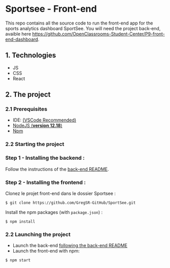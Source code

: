 # Sportsee - Front-end

This repo contains all the source code to run the front-end app for the sports analytics dashboard SportSee.
You will need the project back-end, avaible here https://github.com/OpenClassrooms-Student-Center/P9-front-end-dashboard.

## 1. Technologies

- JS
- CSS 
- React

## 2. The project

### 2.1 Prerequisites

- IDE: [(VSCode Recommended)](https://code.visualstudio.com/)
- [NodeJS (**version 12.18**)](https://nodejs.org/en/)
- [Npm](https://www.npmjs.com/)

### 2.2 Starting the project

### Step 1 - Installing the backend :

Follow the instructions of the [back-end README](https://github.com/OpenClassrooms-Student-Center/P9-front-end-dashboard).

### Step 2 - Installing the frontend :

Clonez le projet front-end dans le dossier Sportsee :
```
$ git clone https://github.com/GregSR-GitHub/SportSee.git
```

Install the npm packages (with `package.json`) :
```
$ npm install
```

### 2.2 Launching the project

- Launch the back-end [following the back-end README](https://github.com/OpenClassrooms-Student-Center/P9-front-end-dashboard)
- Launch the front-end with npm:
```
$ npm start
```
